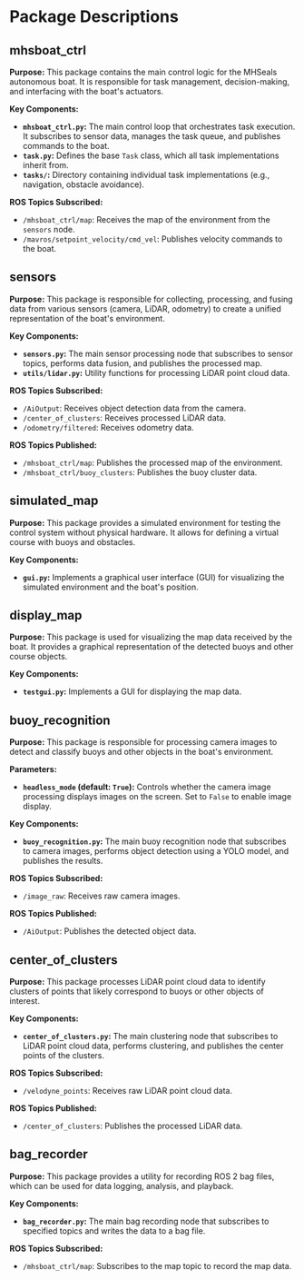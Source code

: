 # Package Descriptions

## mhsboat_ctrl

**Purpose:** This package contains the main control logic for the MHSeals autonomous boat. It is responsible for task management, decision-making, and interfacing with the boat's actuators.

**Key Components:**

* **`mhsboat_ctrl.py`:** The main control loop that orchestrates task execution. It subscribes to sensor data, manages the task queue, and publishes commands to the boat.
* **`task.py`:** Defines the base `Task` class, which all task implementations inherit from.
* **`tasks/`:** Directory containing individual task implementations (e.g., navigation, obstacle avoidance).

**ROS Topics Subscribed:**

* `/mhsboat_ctrl/map`: Receives the map of the environment from the `sensors` node.
* `/mavros/setpoint_velocity/cmd_vel`: Publishes velocity commands to the boat.

## sensors

**Purpose:** This package is responsible for collecting, processing, and fusing data from various sensors (camera, LiDAR, odometry) to create a unified representation of the boat's environment.

**Key Components:**

* **`sensors.py`:** The main sensor processing node that subscribes to sensor topics, performs data fusion, and publishes the processed map.
* **`utils/lidar.py`:** Utility functions for processing LiDAR point cloud data.

**ROS Topics Subscribed:**

* `/AiOutput`: Receives object detection data from the camera.
* `/center_of_clusters`: Receives processed LiDAR data.
* `/odometry/filtered`: Receives odometry data.

**ROS Topics Published:**

* `/mhsboat_ctrl/map`: Publishes the processed map of the environment.
* `/mhsboat_ctrl/buoy_clusters`: Publishes the buoy cluster data.

## simulated_map

**Purpose:** This package provides a simulated environment for testing the control system without physical hardware. It allows for defining a virtual course with buoys and obstacles.

**Key Components:**

* **`gui.py`:** Implements a graphical user interface (GUI) for visualizing the simulated environment and the boat's position.

## display_map

**Purpose:** This package is used for visualizing the map data received by the boat. It provides a graphical representation of the detected buoys and other course objects.

**Key Components:**

* **`testgui.py`:** Implements a GUI for displaying the map data.

## buoy_recognition

**Purpose:** This package is responsible for processing camera images to detect and classify buoys and other objects in the boat's environment.

**Parameters:**

* **`headless_mode` (default: `True`):** Controls whether the camera image processing displays images on the screen. Set to `False` to enable image display.

**Key Components:**

* **`buoy_recognition.py`:** The main buoy recognition node that subscribes to camera images, performs object detection using a YOLO model, and publishes the results.

**ROS Topics Subscribed:**

* `/image_raw`: Receives raw camera images.

**ROS Topics Published:**

* `/AiOutput`: Publishes the detected object data.

## center_of_clusters

**Purpose:** This package processes LiDAR point cloud data to identify clusters of points that likely correspond to buoys or other objects of interest.

**Key Components:**

* **`center_of_clusters.py`:** The main clustering node that subscribes to LiDAR point cloud data, performs clustering, and publishes the center points of the clusters.

**ROS Topics Subscribed:**

* `/velodyne_points`: Receives raw LiDAR point cloud data.

**ROS Topics Published:**

* `/center_of_clusters`: Publishes the processed LiDAR data.

## bag_recorder

**Purpose:** This package provides a utility for recording ROS 2 bag files, which can be used for data logging, analysis, and playback.

**Key Components:**

* **`bag_recorder.py`:** The main bag recording node that subscribes to specified topics and writes the data to a bag file.

**ROS Topics Subscribed:**

* `/mhsboat_ctrl/map`: Subscribes to the map topic to record the map data.
